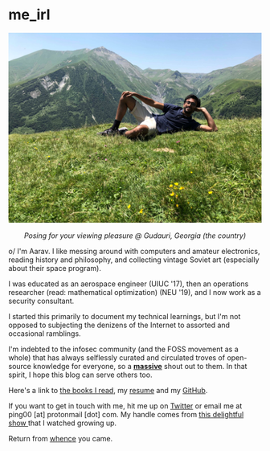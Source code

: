 # me_irl
![alt text](photo_georgia.jpeg)
<center><i>Posing for your viewing pleasure @ Gudauri, Georgia (the country)</i></center>

o/ I'm Aarav. I like messing around with computers and amateur electronics, reading history and philosophy, and collecting vintage Soviet art (especially about their space program).

I was educated as an aerospace engineer (UIUC '17), then an operations researcher (read: mathematical optimization) (NEU '19), and I now work as a security consultant. 

I started this primarily to document my technical learnings, but I'm not opposed to subjecting the denizens of the Internet to  assorted and occasional ramblings.

I'm indebted to the infosec community (and the FOSS movement as a whole) that has always selflessly curated and circulated troves of open-source knowledge for everyone, so a <u><b>massive</b></u> shout out to them. In that spirit, I hope this blog can serve others too.

Here's a link to <a href="https://www.goodreads.com/user/show/90067195-aarav-balsu">the books I read</a>, my [resume](/Northeastern%20Resume%2012.pdf) and my <a href="https://github.com/aaravbalsu">GitHub</a>.

If you want to get in touch with me, hit me up on <a href="https://twitter.com/DoYouEvenBrown">Twitter</a> or email me at ping00 [at] protonmail [dot] com. My handle comes from <a href="https://www.youtube.com/watch?v=V3BWUN24TJc">this delightful show </a> that I watched growing up.

Return from [whence](/README.md) you came.
